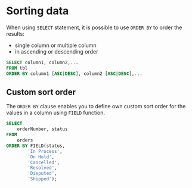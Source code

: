 # Sorting data

When using `SELECT` statement, it is possible to use `ORDER BY` to order the results:

- single column or multiple column
- in ascending or descending order

```sql
SELECT column1, column2,...
FROM tbl
ORDER BY column1 [ASC|DESC], column2 [ASC|DESC],...
```

## Custom sort order

The `ORDER BY` clause enables you to define own custom sort order for the values in a column using `FIELD` function.

```sql
SELECT 
    orderNumber, status
FROM
    orders
ORDER BY FIELD(status,
        'In Process',
        'On Hold',
        'Cancelled',
        'Resolved',
        'Disputed',
        'Shipped');
```
